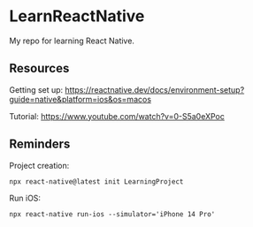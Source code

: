 # LearnReactNative
My repo for learning React Native.

## Resources

Getting set up: https://reactnative.dev/docs/environment-setup?guide=native&platform=ios&os=macos

Tutorial: https://www.youtube.com/watch?v=0-S5a0eXPoc

## Reminders

Project creation:

```
npx react-native@latest init LearningProject
```

Run iOS:

```
npx react-native run-ios --simulator='iPhone 14 Pro'
```

